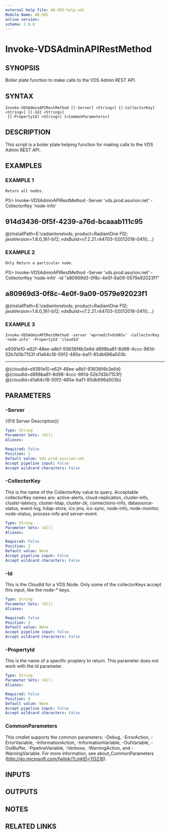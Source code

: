 ```yaml
---
external help file: AB-VDS-help.xml
Module Name: AB-VDS
online version:
schema: 2.0.0
---
```


# Invoke-VDSAdminAPIRestMethod

## SYNOPSIS
Boiler plate function to make calls to the VDS Admin REST API.

## SYNTAX

```
Invoke-VDSAdminAPIRestMethod [[-Server] <String>] [[-CollectorKey] <String>] [[-Id] <String>]
 [[-PropertyId] <String>] [<CommonParameters>]
```

## DESCRIPTION
This script is a boiler plate helping function for making calls to the VDS Admin REST API.

## EXAMPLES

### EXAMPLE 1
```
Return all nodes.
```

PS\> Invoke-VDSAdminAPIRestMethod -Server 'vds.prod.asurion.net' -CollectorKey 'node-info'

914d3436-0f5f-4239-a76d-bcaaab111c95
------------------------------------
@{installPath=E:\radiantone\vds; product=RadiantOne FID; javaVersion=1.8.0_161-b12; vdsBuild=v7.2.21.r44703-02012018-0410;...}

### EXAMPLE 2
```
Only Return a particular node.
```

PS\> Invoke-VDSAdminAPIRestMethod -Server 'vds.prod.asurion.net' -CollectorKey 'node-info' -id "a80969d3-0f8c-4e0f-9a09-0579e92023f1"

a80969d3-0f8c-4e0f-9a09-0579e92023f1
------------------------------------
@{installPath=E:\radiantone\vds; product=RadiantOne FID; javaVersion=1.8.0_161-b12; vdsBuild=v7.2.21.r44703-02012018-0410;...}

### EXAMPLE 3
```
Invoke-VDSAdminAPIRestMethod -server 'wprnedifvds001v' -CollectorKey 'node-info' -PropertyId 'cloudId'
```

e9391e10-e62f-48ee-a8b1-93636f4b3e6d            d898ba81-8d98-4ccc-961d-52b7d3b7153f            d1a64c18-00f2-485e-ba11-85db696a503b
------------------------------------            ------------------------------------            ------------------------------------
@{cloudId=e9391e10-e62f-48ee-a8b1-93636f4b3e6d} @{cloudId=d898ba81-8d98-4ccc-961d-52b7d3b7153f} @{cloudId=d1a64c18-00f2-485e-ba11-85db696a503b}

## PARAMETERS

### -Server
{{Fill Server Description}}

```yaml
Type: String
Parameter Sets: (All)
Aliases:

Required: False
Position: 1
Default value: Vds.prod.asurion.net
Accept pipeline input: False
Accept wildcard characters: False
```

### -CollectorKey
This is the name of the CollectorKey value to query.
Acceptable collectorKey names are: active-alerts, cloud-replication, cluster-info, cluster-latency, cluster-ldap, cluster-zk,
connections-info, datasource-status, event-log, hdap-store, ics-jms, ics-sync, node-info, node-monitor, node-status, process-info
and server-event.

```yaml
Type: String
Parameter Sets: (All)
Aliases:

Required: False
Position: 2
Default value: None
Accept pipeline input: False
Accept wildcard characters: False
```

### -Id
This is the CloudId for a VDS Node. 
Only some of the collectorKeys accept this input, like the node-* keys.

```yaml
Type: String
Parameter Sets: (All)
Aliases:

Required: False
Position: 3
Default value: None
Accept pipeline input: False
Accept wildcard characters: False
```

### -PropertyId
This is the name of a specific proptery to return. 
This parameter does not work with the Id parameter.

```yaml
Type: String
Parameter Sets: (All)
Aliases:

Required: False
Position: 4
Default value: None
Accept pipeline input: False
Accept wildcard characters: False
```

### CommonParameters
This cmdlet supports the common parameters: -Debug, -ErrorAction, -ErrorVariable, -InformationAction, -InformationVariable, -OutVariable, -OutBuffer, -PipelineVariable, -Verbose, -WarningAction, and -WarningVariable.
For more information, see about_CommonParameters (http://go.microsoft.com/fwlink/?LinkID=113216).

## INPUTS

## OUTPUTS

## NOTES

## RELATED LINKS
